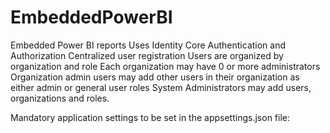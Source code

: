 # EmbeddedPowerBI
Embedded Power BI reports
Uses Identity Core Authentication and Authorization
Centralized user registration
Users are organized by organization and role
Each organization may have 0 or more administrators
Organization admin users may add other users in their organization as either admin or general user roles
System Administrators may add users, organizations and roles.

Mandatory application settings to be set in the appsettings.json file:
